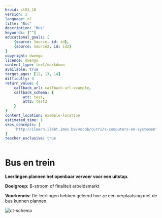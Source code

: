 ```yaml
---
hruid: ct03_10
version: 3
language: nl
title: "Bus"
description: "Bus"
keywords: [""]
educational_goals: [
    {source: Source, id: id}, 
    {source: Source2, id: id2}
]
copyright: dwengo
licence: dwengo
content_type: text/markdown
available: true
target_ages: [12, 13, 14]
difficulty: 3
return_value: {
    callback_url: callback-url-example,
    callback_schema: {
        att: test,
        att2: test2
    }
}
content_location: example-location
estimated_time: 1
skos_concepts: [
    'http://ilearn.ilabt.imec.be/vocab/curr1/s-computers-en-systemen'
]
teacher_exclusive: true
---
```

# Bus en trein

**Leerlingen plannen het openbaar vervoer voor een uitstap.**

**Doelgroep:** B-stroom of finaliteit arbeidsmarkt

**Voorkennis:** De leerlingen hebben geleerd hoe ze een verplaatsing met de bus kunnen plannen.

![ct-schema](@learning-object/m_ct03_10/nl/3)
